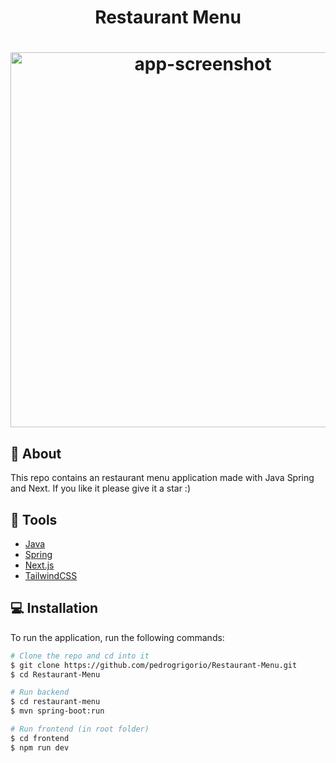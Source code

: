 ﻿<h1 align='center'>
    Restaurant Menu
</h1>

<h1 align='center'>
  <img src="https://i.imgur.com/OOHGfai.png" alt="app-screenshot" width="600"/>
</h1>

## 📕 About

This repo contains an restaurant menu application made with Java Spring and Next. If you like it please give it a star :)

## 🔧 Tools
- [Java](https://docs.oracle.com/en/java/)
- [Spring](https://spring.io/)
- [Next.js](https://nextjs.org/)
- [TailwindCSS](https://tailwindcss.com/)

## 💻 Installation

To run the application, run the following commands:

```bash
# Clone the repo and cd into it
$ git clone https://github.com/pedrogrigorio/Restaurant-Menu.git
$ cd Restaurant-Menu

# Run backend
$ cd restaurant-menu
$ mvn spring-boot:run

# Run frontend (in root folder)
$ cd frontend
$ npm run dev
```